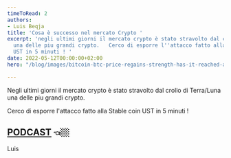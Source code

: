 ```yaml
---
timeToRead: 2
authors:
- Luis Beqja
title: 'Cosa è successo nel mercato Crypto '
excerpt: 'negli ultimi giorni il mercato crypto è stato stravolto dal crollo di Terra/Luna
  una delle piu grandi crypto.   Cerco di esporre l''attacco fatto alla Stable coin
  UST in 5 minuti ! '
date: 2022-05-12T00:00:00+02:00
hero: "/blog/images/bitcoin-btc-price-regains-strength-has-it-reached-a-price-floor.png"

---
```

Negli ultimi giorni il mercato crypto è stato stravolto dal crollo di Terra/Luna una delle piu grandi crypto.

Cerco di esporre l'attacco fatto alla Stable coin UST in 5 minuti !

## [**PODCAST**](https://www.luisbeqja.com/images/podcast01.mp4 "https://www.luisbeqja.com/images/podcast01.mp4") **👈🏼**

Luis